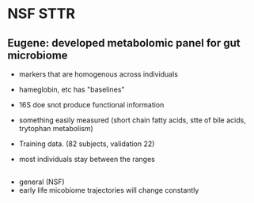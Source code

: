 # NSF STTR

## Eugene: developed metabolomic panel for gut microbiome

+ markers that are homogenous across individuals
+ hameglobin, etc has "baselines"

+ 16S doe snot produce functional information
+ something easily measured (short chain fatty acids, stte of bile acids, trytophan metabolism)
+ Training data. (82 subjects, validation 22)
+ most individuals stay between the ranges

##


+ general (NSF)
+ early life micobiome trajectories will change constantly

